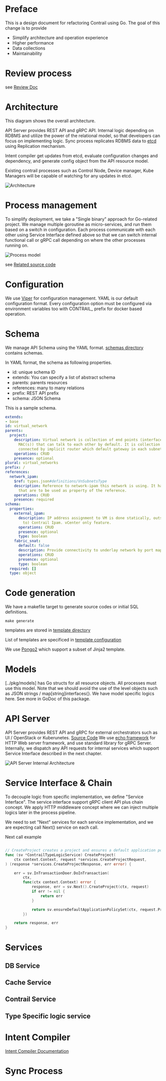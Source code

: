 # Preface

This is a design document for refactoring Contrail using Go.
The goal of this change is to provide

- Simplify architecture and operation experience
- Higher performance
- Data collections
- Maintainability

# Review process

see [Review Doc](../REVIEW.md)

# Architecture

This diagram shows the overall architecture.

API Server provides REST API and gRPC API.
Internal logic depending on RDBMS and utilize the power
of the relational model, so that developers can focus on implementing logic.
Sync process replicates RDBMS data to [etcd](https://github.com/etcd-io/etcd) using Replication mechanism.

Intent compiler get updates from etcd, evaluate configuration changes and dependency,
and generate config object from the API resource model.

Existing contrail processes such as Control Node, Device manager,
Kube Managers will be capable of watching for any updates in etcd.

![Architecture](./images/architecture.svg "Architecture")

# Process management

To simplify deployment,
we take a "Single binary" approach for Go-related project. We manage multiple goroutine
as micro-services, and run them based on a switch in configuration.
Each process communicate with each other using Service Interface defined above so that we can
switch internal functional call or gRPC call depending on where the other processes running on.

![Process model](./images/process.svg "Processs")

see [Related source code](../pkg/cmd/contrail/run.go)

# Configuration

We use [Viper](https://github.com/spf13/viper) for configuration management.
YAML is our default configuration format. Every configuration option must be configured via environment variables too with CONTRAIL_ prefix for docker based operation.

# Schema

We manage API Schema using the YAML format.
[schemas directory](../schemas) contains schemas.

In YAML format, the schema as following properties.

- id: unique schema ID
- extends: You can specify a list of abstract schema
- parents: parents resources
- references: many to many relations
- prefix: REST API prefix
- schema: JSON Schema

This is a sample schema.

``` YAML
extends:
- base
id: virtual_network
parents:
  project:
    description: Virtual network is collection of end points (interface or ip(s) or
      MAC(s)) that can talk to each other by default. It is collection of subnets
      connected by implicit router which default gateway in each subnet.
    operations: CRUD
    presence: optional
plural: virtual_networks
prefix: /
references:
  network_ipam:
    $ref: types.json#definitions/VnSubnetsType
    description: Reference to network-ipam this network is using. It has list of subnets
      that are to be used as property of the reference.
    operations: CRUD
    presence: required
schema:
  properties:
    external_ipam:
      description: IP address assignment to VM is done statically, outside of (external
        to) Contrail Ipam. vCenter only feature.
      operations: CRUD
      presence: optional
      type: boolean
    fabric_snat:
      default: false
      description: Provide connectivity to underlay network by port mapping
      operations: CRUD
      presence: optional
      type: boolean
  required: []
  type: object
```

# Code generation

We have a makefile target to generate source codes or initial SQL definitions.

``` shell
make generate
```

templates are stored in [template directory](../tools/templates)

List of templates are specificed in [template configuration](../tools/templates/template_config.yaml)

We use [Pongo2](https://github.com/flosch/pongo2) which support a subset of Jinja2 template.

# Models

[../pkg/models] has Go structs for all resource objects. All processes must
use this model. Note that we should avoid the use of the level objects such as JSON strings /
map[string]interfaces{}.
We have model specific logics here. See more in GoDoc of this package.

# API Server

API Server provides REST API and gRPC for external orchestrators such as UI / OpenStack or
Kuberunetes. [Source Code](../pkg/apisrv)
We use [echo framework](https://echo.labstack.com/) for HTTP Web server framework,
and use standard library for gRPC Server.
Internally, we dispatch any API requests for internal services which support
Service Interface described in the next chapter.

![API Server Internal Architecture](./images/api_process.svg "API Process Data")

# Service Interface & Chain

To decouple logic from specific implementation, we define "Service Interface".
The service interface support gRPC client API plus chain concept.
We apply HTTP middleware concept where we can inject multiple logics later in the process
pipeline.

We need to set "Next" services for each service implementation, and we are expecting
call Next() service on each call.

Next call example

``` Go

// CreateProject creates a project and ensures a default application policy set for it.
func (sv *ContrailTypeLogicService) CreateProject(
    ctx context.Context, request *services.CreateProjectRequest,
) (response *services.CreateProjectResponse, err error) {

    err = sv.InTransactionDoer.DoInTransaction(
        ctx,
        func(ctx context.Context) error {
            response, err = sv.Next().CreateProject(ctx, request)
            if err != nil {
                return err
            }

            return sv.ensureDefaultApplicationPolicySet(ctx, request.Project)
        })

    return response, err
}

```

# Services

## DB Service

## Cache Service

## Contrail Service

## Type Specific logic service

# Intent Compiler

[Intent Compiler Documentation](./intent_compilation.md)

# Sync Process
